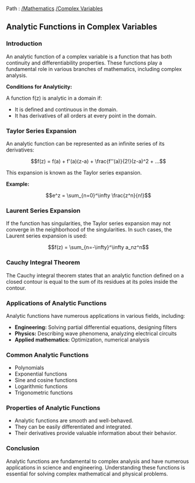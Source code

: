 Path : [/Mathematics](../../index.md) [/Complex Variables](../index.md)
## Analytic Functions in Complex Variables

### Introduction

An analytic function of a complex variable is a function that has both continuity and differentiability properties. These functions play a fundamental role in various branches of mathematics, including complex analysis.

**Conditions for Analyticity:**

A function f(z) is analytic in a domain if:

- It is defined and continuous in the domain.
- It has derivatives of all orders at every point in the domain.


### Taylor Series Expansion

An analytic function can be represented as an infinite series of its derivatives:

$$f(z) = f(a) + f'(a)(z-a) + \frac{f''(a)}{2!}(z-a)^2 + ...$$

This expansion is known as the Taylor series expansion.

**Example:**

$$e^z = \sum_{n=0}^\infty \frac{z^n}{n!}$$


### Laurent Series Expansion

If the function has singularities, the Taylor series expansion may not converge in the neighborhood of the singularities. In such cases, the Laurent series expansion is used:

$$f(z) = \sum_{n=-\infty}^\infty a_nz^n$$


### Cauchy Integral Theorem

The Cauchy integral theorem states that an analytic function defined on a closed contour is equal to the sum of its residues at its poles inside the contour.


### Applications of Analytic Functions

Analytic functions have numerous applications in various fields, including:

- **Engineering:** Solving partial differential equations, designing filters
- **Physics:** Describing wave phenomena, analyzing electrical circuits
- **Applied mathematics:** Optimization, numerical analysis


### Common Analytic Functions

- Polynomials
- Exponential functions
- Sine and cosine functions
- Logarithmic functions
- Trigonometric functions


### Properties of Analytic Functions

- Analytic functions are smooth and well-behaved.
- They can be easily differentiated and integrated.
- Their derivatives provide valuable information about their behavior.


### Conclusion

Analytic functions are fundamental to complex analysis and have numerous applications in science and engineering. Understanding these functions is essential for solving complex mathematical and physical problems.
